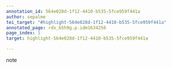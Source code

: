```yaml
---
annotation_id: 564e028d-1f12-4410-b535-5fce959f441a
author: sepalme
tei_target: "#highlight-564e028d-1f12-4410-b535-5fce959f441a"
annotated_page: rdx_b5h9g.p.idm1634256
page_index: 1
target: highlight-564e028d-1f12-4410-b535-5fce959f441a

---
```

note